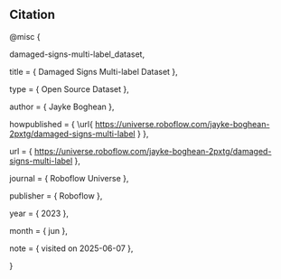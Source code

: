 ## Citation
@misc {

damaged-signs-multi-label_dataset,

title = { Damaged Signs Multi-label Dataset },

type = { Open Source Dataset },

author = { Jayke Boghean },

howpublished = { \url{ https://universe.roboflow.com/jayke-boghean-2pxtg/damaged-signs-multi-label } },

url = { https://universe.roboflow.com/jayke-boghean-2pxtg/damaged-signs-multi-label },

journal = { Roboflow Universe },

publisher = { Roboflow },

year = { 2023 },

month = { jun },

note = { visited on 2025-06-07 },

}
